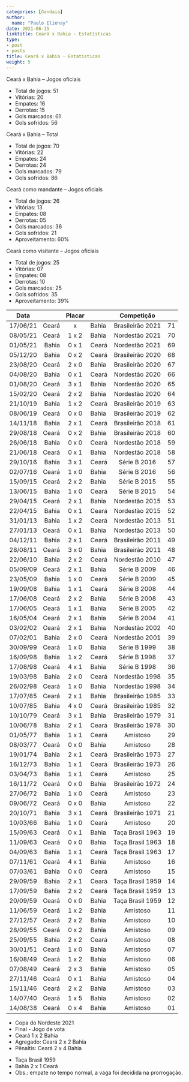 ```yaml
---
categories: [Gandaia]
author:
  name: "Paulo Elienay"
date: 2021-06-15
linktitle: Ceará x Bahia - Estatísticas
type:
- post
- posts
title: Ceará x Bahia - Estatísticas
weight: 5
---
```

Ceará x Bahia – Jogos oficiais
* Total de jogos: 51
* Vitórias: 20
* Empates: 16
* Derrotas: 15
* Gols marcados: 61
* Gols sofridos: 56

Ceará x Bahia – Total
* Total de jogos: 70
* Vitórias: 22
* Empates: 24
* Derrotas: 24
* Gols marcados: 79
* Gols sofridos: 86

Ceará como mandante – Jogos oficiais
- Total de jogos: 26
- Vitórias: 13
- Empates: 08
- Derrotas: 05
- Gols marcados: 36
- Gols sofridos: 21
- Aproveitamento: 60%

Ceará como visitante – Jogos oficiais
- Total de jogos: 25
- Vitórias: 07
- Empates: 08
- Derrotas: 10
- Gols marcados: 25
- Gols sofridos: 35
- Aproveitamento: 39%

| Data     |       | Placar |       | Competição       |       |
| :---:    |  ---: | :---:  | :---  | :---:            | :---: |
| 17/06/21 | Ceará |   x    | Bahia | Brasileirão 2021 |   71  |
| 08/05/21 | Ceará |  1 x 2 | Bahia | Nordestão  2021  |   70  |
| 01/05/21 | Bahia |  0 x 1 | Ceará | Nordestão  2021  |   69  |
| 05/12/20 | Bahia |  0 x 2 | Ceará | Brasileirão 2020 |   68  |
| 23/08/20 | Ceará |  2 x 0 | Bahia | Brasileirão 2020 |   67  |
| 04/08/20 | Bahia |  0 x 1 | Ceará | Nordestão 2020   |   66  |
| 01/08/20 | Ceará |  3 x 1 | Bahia | Nordestão 2020   |   65  |
| 15/02/20 | Ceará |  2 x 2 | Bahia | Nordestão  2020  |   64  |
| 21/10/19 | Bahia |  1 x 2 | Ceará | Brasileirão 2019 |   63  |
| 08/06/19 | Ceará |  0 x 0 | Bahia | Brasileirão 2019 |   62  |
| 14/11/18 | Bahia |  2 x 1 | Ceará | Brasileirão 2018 |   61  |
| 29/08/18 | Ceará |  0 x 2 | Bahia | Brasileirão 2018 |   60  |
| 26/06/18 | Bahia |  0 x 0 | Ceará | Nordestão 2018   |   59  |
| 21/06/18 | Ceará |  0 x 1 | Bahia | Nordestão 2018   |   58  |
| 29/10/16 | Bahia |  3 x 1 | Ceará | Série B 2016     |   57  |
| 02/07/16 | Ceará |  1 x 0 | Bahia | Série B 2016     |   56  |
| 15/09/15 | Ceará |  2 x 2 | Bahia | Série B 2015     |   55  |
| 13/06/15 | Bahia |  1 x 0 | Ceará | Série B 2015     |   54  |
| 29/04/15 | Ceará |  2 x 1 | Bahia | Nordestão 2015   |   53  |
| 22/04/15 | Bahia |  0 x 1 | Ceará | Nordestão 2015   |   52  |
| 31/01/13 | Bahia |  1 x 2 | Ceará | Nordestão 2013   |   51  |
| 27/01/13 | Ceará |  0 x 1 | Bahia | Nordestão 2013   |   50  |
| 04/12/11 | Bahia |  2 x 1 | Ceará | Brasileirão 2011 |   49  |
| 28/08/11 | Ceará |  3 x 0 | Bahia | Brasileirão 2011 |   48  |
| 22/06/10 | Bahia |  2 x 2 | Ceará | Nordestão 2010   |   47  |
| 05/09/09 | Ceará |  2 x 1 | Bahia | Série B 2009     |   46  |
| 23/05/09 | Bahia |  1 x 0 | Ceará | Série B 2009     |   45  |
| 19/09/08 | Bahia |  1 x 1 | Ceará | Série B 2008     |   44  |
| 17/06/08 | Ceará |  2 x 2 | Bahia | Série B 2008     |   43  |
| 17/06/05 | Ceará |  1 x 1 | Bahia | Série B 2005     |   42  |
| 16/05/04 | Ceará |  2 x 1 | Bahia | Série B 2004     |   41  |
| 03/02/02 | Ceará |  2 x 1 | Bahia | Nordestão 2002   |   40  |
| 07/02/01 | Bahia |  2 x 0 | Ceará | Nordestão 2001   |   39  |
| 30/09/99 | Ceará |  1 x 0 | Bahia | Série B 1999     |   38  |
| 16/09/98 | Bahia |  1 x 2 | Ceará | Série B 1998     |   37  |
| 17/08/98 | Ceará |  4 x 1 | Bahia | Série B 1998     |   36  |
| 19/03/98 | Bahia |  2 x 0 | Ceará | Nordestão 1998   |   35  |
| 26/02/98 | Ceará |  1 x 0 | Bahia | Nordestão 1998   |   34  |
| 17/07/85 | Ceará |  2 x 1 | Bahia | Brasileirão 1985 |   33  |
| 10/07/85 | Bahia |  4 x 0 | Ceará | Brasileirão 1985 |   32  |
| 10/10/79 | Ceará |  3 x 1 | Bahia | Brasileirão 1979 |   31  |
| 10/06/78 | Bahia |  2 x 1 | Ceará | Brasileirão 1978 |   30  |
| 01/05/77 | Bahia |  1 x 1 | Ceará | Amistoso         |   29  |
| 08/03/77 | Ceará |  0 x 0 | Bahia | Amistoso         |   28  |
| 19/01/74 | Bahia |  2 x 1 | Ceará | Brasileirão 1973 |   27  |
| 16/12/73 | Bahia |  1 x 1 | Ceará | Brasileirão 1973 |   26  |
| 03/04/73 | Bahia |  1 x 1 | Ceará | Amistoso         |   25  |
| 16/11/72 | Ceará |  0 x 0 | Bahia | Brasileirão 1972 |   24  |
| 27/06/72 | Bahia |  1 x 0 | Ceará | Amistoso         |   23  |
| 09/06/72 | Ceará |  0 x 0 | Bahia | Amistoso         |   22  |
| 20/10/71 | Bahia |  3 x 1 | Ceará | Brasileirão 1971 |   21  |
| 10/03/66 | Bahia |  1 x 0 | Ceará | Amistoso         |   20  |
| 15/09/63 | Ceará |  0 x 1 | Bahia | Taça Brasil 1963 |   19  |
| 11/09/63 | Ceará |  0 x 0 | Bahia | Taça Brasil 1963 |   18  |
| 04/09/63 | Bahia |  1 x 1 | Ceará | Taça Brasil 1963 |   17  |
| 07/11/61 | Ceará |  4 x 1 | Bahia | Amistoso         |   16  |
| 07/03/61 | Bahia |  0 x 0 | Ceará | Amistoso         |   15  |
| 29/09/59 | Bahia |  2 x 1 | Ceará | Taça Brasil 1959 |   14  |
| 17/09/59 | Bahia |  2 x 2 | Ceará | Taça Brasil 1959 |   13  |
| 20/09/59 | Ceará |  0 x 0 | Bahia | Taça Brasil 1959 |   12  |
| 11/06/59 | Ceará |  1 x 2 | Bahia | Amistoso         |   11  |
| 27/12/57 | Ceará |  2 x 2 | Bahia | Amistoso         |   10  |
| 28/09/55 | Ceará |  0 x 2 | Bahia | Amistoso         |   09  |
| 25/09/55 | Bahia |  2 x 2 | Ceará | Amistoso         |   08  |
| 30/01/51 | Ceará |  1 x 0 | Bahia | Amistoso         |   07  |
| 16/08/49 | Ceará |  1 x 2 | Bahia | Amistoso         |   06  |
| 07/08/49 | Ceará |  2 x 3 | Bahia | Amistoso         |   05  |
| 27/11/46 | Ceará |  0 x 1 | Bahia | Amistoso         |   04  |
| 15/11/46 | Ceará |  2 x 2 | Bahia | Amistoso         |   03  |
| 14/07/40 | Ceará |  1 x 5 | Bahia | Amistoso         |   02  |
| 14/08/38 | Ceará |  0 x 4 | Bahia | Amistoso         |   01  |

- Copa do Nordeste 2021
- Final - Jogo de vota
- Ceará 1 x 2 Bahia
- Agregado: Ceará 2 x 2 Bahia
- Pênaltis: Ceará 2 x 4 Bahia

* Taça Brasil 1959
* Bahia 2 x 1 Ceará
* Obs.: empate no tempo normal, a vaga foi decidida na prorrogação.
